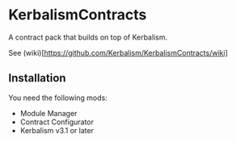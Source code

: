 # KerbalismContracts

A contract pack that builds on top of Kerbalism.

See (wiki)[https://github.com/Kerbalism/KerbalismContracts/wiki]


## Installation

You need the following mods:

* Module Manager
* Contract Configurator
* Kerbalism v3.1 or later
